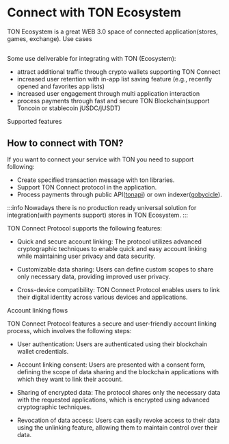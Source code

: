 # Connect with TON Ecosystem

TON Ecosystem is a great WEB 3.0 space of connected application(stores, games, exchange). 
Use cases

## 
Some use deliverable for integrating with TON (Ecosystem):

- attract additional traffic through crypto wallets supporting TON Connect
- increased user retention with in-app list saving feature (e.g., recently opened and favorites app lists)
- increased user engagement through multi application interaction
- process payments through fast and secure TON Blockchain(support Toncoin or stablecoin jUSDC/jUSDT)

Supported features


## How to connect with TON?
If you want to connect your service with TON you need to support following:

- Create specified transaction message with ton libraries.
- Support TON Connect protocol in the application.
- Process payments through public API([tonapi](https://tonapi.io/)) or own indexer([gobycicle](http://github.com/gobicycle/bicycle)).

:::info
Nowadays there is no production ready universal solution for integration(with payments support) stores in TON Ecosystem.
:::




TON Connect Protocol supports the following features:

- Quick and secure account linking: The protocol utilizes advanced cryptographic techniques to enable quick and easy account linking while maintaining user privacy and data security.

- Customizable data sharing: Users can define custom scopes to share only necessary data, providing improved user privacy.

- Cross-device compatibility: TON Connect Protocol enables users to link their digital identity across various devices and applications.

Account linking flows

TON Connect Protocol features a secure and user-friendly account linking process, which involves the following steps:

- User authentication: Users are authenticated using their blockchain wallet credentials.

- Account linking consent: Users are presented with a consent form, defining the scope of data sharing and the blockchain applications with which they want to link their account.

- Sharing of encrypted data: The protocol shares only the necessary data with the requested applications, which is encrypted using advanced cryptographic techniques.

- Revocation of data access: Users can easily revoke access to their data using the unlinking feature, allowing them to maintain control over their data.
